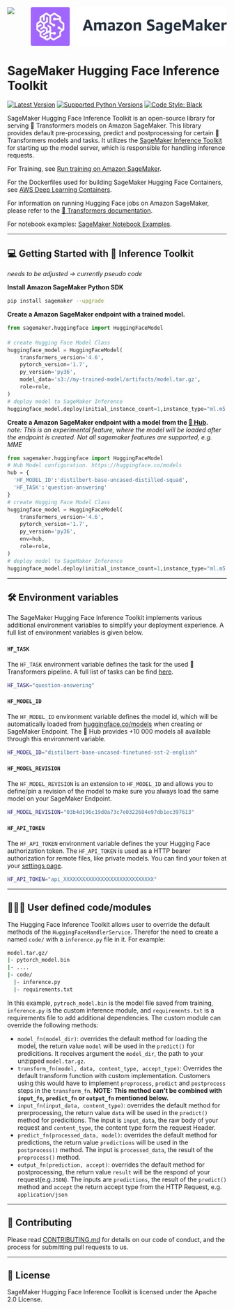 <div style="display:flex; text-align:center;">
<img src="https://huggingface.co/front/assets/huggingface_logo.svg" width="100"/> 
<img src="https://github.com/aws/sagemaker-inference-toolkit/raw/master/branding/icon/sagemaker-banner.png" width="450"/>
</div>


# SageMaker Hugging Face Inference Toolkit 

[![Latest Version](https://img.shields.io/pypi/v/sagemaker_huggingface_inference_toolkit.svg)](https://pypi.python.org/pypi/sagemaker_huggingface_inference_toolkit) [![Supported Python Versions](https://img.shields.io/pypi/pyversions/sagemaker_huggingface_inference_toolkit.svg)](https://pypi.python.org/pypi/sagemaker_huggingface_inference_toolkit) [![Code Style: Black](https://img.shields.io/badge/code_style-black-000000.svg)](https://github.com/python/black)


SageMaker Hugging Face Inference Toolkit is an open-source library for serving 🤗 Transformers models on Amazon SageMaker. This library provides default pre-processing, predict and postprocessing for certain 🤗 Transformers models and tasks. It utilizes the [SageMaker Inference Toolkit](https://github.com/aws/sagemaker-inference-toolkit) for starting up the model server, which is responsible for handling inference requests.

For Training, see [Run training on Amazon SageMaker](https://huggingface.co/docs/sagemaker/train).

For the Dockerfiles used for building SageMaker Hugging Face Containers, see [AWS Deep Learning Containers](https://github.com/aws/deep-learning-containers/tree/master/huggingface).

For information on running Hugging Face jobs on Amazon SageMaker, please refer to the [🤗 Transformers documentation](https://huggingface.co/docs/sagemaker).

For notebook examples: [SageMaker Notebook Examples](https://github.com/huggingface/notebooks/tree/master/sagemaker).

---
## 💻  Getting Started with 🤗 Inference Toolkit

_needs to be adjusted -> currently pseudo code_

**Install Amazon SageMaker Python SDK**

```bash
pip install sagemaker --upgrade
```

**Create a Amazon SageMaker endpoint with a trained model.**

```python
from sagemaker.huggingface import HuggingFaceModel

# create Hugging Face Model Class
huggingface_model = HuggingFaceModel(
    transformers_version='4.6',
    pytorch_version='1.7',
    py_version='py36',
    model_data='s3://my-trained-model/artifacts/model.tar.gz',
    role=role,
)
# deploy model to SageMaker Inference
huggingface_model.deploy(initial_instance_count=1,instance_type="ml.m5.xlarge")
```


**Create a Amazon SageMaker endpoint with a model from the [🤗 Hub](https://huggingface.co/models).**  
_note: This is an experimental feature, where the model will be loaded after the endpoint is created. Not all sagemaker features are supported, e.g. MME_
```python
from sagemaker.huggingface import HuggingFaceModel
# Hub Model configuration. https://huggingface.co/models
hub = {
  'HF_MODEL_ID':'distilbert-base-uncased-distilled-squad',
  'HF_TASK':'question-answering'
}
# create Hugging Face Model Class
huggingface_model = HuggingFaceModel(
    transformers_version='4.6',
    pytorch_version='1.7',
    py_version='py36',
    env=hub,
    role=role,
)
# deploy model to SageMaker Inference
huggingface_model.deploy(initial_instance_count=1,instance_type="ml.m5.xlarge")
```

---

## 🛠️ Environment variables

The SageMaker Hugging Face Inference Toolkit implements various additional environment variables to simplify your deployment experience. A full list of environment variables is given below.

#### `HF_TASK`

The `HF_TASK` environment variable defines the task for the used 🤗 Transformers pipeline. A full list of tasks can be find [here](https://huggingface.co/transformers/main_classes/pipelines.html).

```bash
HF_TASK="question-answering"
```

#### `HF_MODEL_ID`

The `HF_MODEL_ID` environment variable defines the model id, which will be automatically loaded from [huggingface.co/models](https://huggingface.co/models) when creating or SageMaker Endpoint. The 🤗 Hub provides +10 000 models all available through this environment variable.

```bash
HF_MODEL_ID="distilbert-base-uncased-finetuned-sst-2-english"
```

#### `HF_MODEL_REVISION`

The `HF_MODEL_REVISION` is an extension to `HF_MODEL_ID` and allows you to define/pin a revision of the model to make sure you always load the same model on your SageMaker Endpoint.

```bash
HF_MODEL_REVISION="03b4d196c19d0a73c7e0322684e97db1ec397613"
```

#### `HF_API_TOKEN`

The `HF_API_TOKEN` environment variable defines the your Hugging Face authorization token. The `HF_API_TOKEN` is used as a HTTP bearer authorization for remote files, like private models. You can find your token at your [settings page](https://huggingface.co/settings/token).

```bash
HF_API_TOKEN="api_XXXXXXXXXXXXXXXXXXXXXXXXXXXXX"
```

---

## 🧑🏻‍💻 User defined code/modules

The Hugging Face Inference Toolkit allows user to override the default methods of the `HuggingFaceHandlerService`. Therefor the need to create a named `code/` with a `inference.py` file in it. 
For example:  
```bash
model.tar.gz/
|- pytorch_model.bin
|- ....
|- code/
  |- inference.py
  |- requirements.txt 
```
In this example, `pytroch_model.bin` is the model file saved from training, `inference.py` is the custom inference module, and `requirements.txt` is a requirements file to add additional dependencies.
The custom module can override the following methods:  

* `model_fn(model_dir)`: overrides the default method for loading the model, the return value `model` will be used in the `predict()` for predicitions. It receives argument the `model_dir`, the path to your unzipped `model.tar.gz`.
* `transform_fn(model, data, content_type, accept_type)`: Overrides the default transform function with custom implementation. Customers using this would have to implement `preprocess`, `predict` and `postprocess` steps in the `transform_fn`. **NOTE: This method can't be combined with `input_fn`, `predict_fn` or `output_fn` mentioned below.** 
* `input_fn(input_data, content_type)`: overrides the default method for prerprocessing, the return value `data` will be used in the `predict()` method for predicitions. The input is `input_data`, the raw body of your request and `content_type`, the content type form the request Header.
* `predict_fn(processed_data, model)`: overrides the default method for predictions, the return value `predictions` will be used in the `postprocess()` method. The input is `processed_data`, the result of the `preprocess()` method.
* `output_fn(prediction, accept)`: overrides the default method for postprocessing, the return value `result` will be the respond of your request(e.g.`JSON`). The inputs are `predictions`, the result of the `predict()` method and `accept` the return accept type from the HTTP Request, e.g. `application/json`




---
## 🤝 Contributing

Please read [CONTRIBUTING.md](https://github.com/aws/sagemaker-huggingface-inference-toolkit/blob/main/CONTRIBUTING.md)
for details on our code of conduct, and the process for submitting pull
requests to us.

---
## 📜  License

SageMaker Hugging Face Inference Toolkit is licensed under the Apache 2.0 License.
